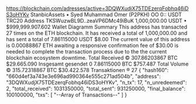https://blockchain.com/adresses/active=3DQWXudjX75TDEzerqFobhq46iDS3oHYKv
StanbicAssets
• Syed Muhammad Omer (P2PKH)
OO 0::
USDT TRC20 Address
TKSWuzwBL9D..zeaVP6DMc49iBuK
1,000,000.00 USDT
• $999,999.907.602
Wallet
Diagramm
Summary
This address has transacted 27 times on the ETH blockchain. It has received a total of 1,000,000.00 and has sent a total of 7.86115000 USDT $8.00 The current value of this address is 0.00088867 ETH awaiting a responsive confirmation fee of $30.00 is needed to complete the transaction process due to the the current blockchain ecosystem downtime.
Total Received ©
307.86203867 BTC
$29.665.090
Insgesamt gesendet 0
7.86115000 BTC
$757.487
Total Volume ©
315.72318867 BTC
$30.422.578
Transaktionen ®
27
{
  "hash160": "660d4ef3a743e3e696ad990364e555c271ad504b",
  "address": "3DQWXudjX75TDEzerqFobhq46iDS3oHYKv",
  "n_tx": 17,
  "n_unredeemed": 2,
  "total_received": 1031350000,
  "total_sent": 931250000,
  "final_balance": 100100000,
  "txs": [
    "--Array of Transactions--"
  ]
}
